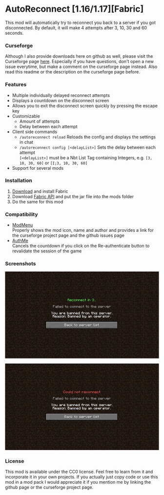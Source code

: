 # AutoReconnect [1.16/1.17][Fabric]

This mod will automatically try to reconnect you back to a server if you got disconnected.
By default, it will make 4 attempts after 3, 10, 30 and 60 seconds.

### Curseforge
Although I also provide downloads here on github as well, please visit the Curseforge page [here](https://www.curseforge.com/minecraft/mc-mods/autoreconnect).
Especially if you have questions, don't open a new issue everytime, but make a comment on the curseforge page instead.
Also read this readme or the description on the curseforge page before.

### Features

* Multiple individually delayed reconnect attempts
* Displays a countdown on the disconnect screen
* Allows you to exit the disconnect screen quickly by pressing the escape key
* Customizable
    * Amount of attempts
    * Delay between each attempt
* Client side commands
    * `/autoreconnect reload` Reloads the config and displays the settings in chat
    * `/autoreconnect config [<delayList>]` Sets the delay between each attempt<br>
    `[<delayList>]` must be a Nbt List Tag containing Integers, e.g. `[3, 10, 30, 60]` or `[I;3, 10, 30, 60]`
* Support for several mods

### Installation

1. [Download](https://fabricmc.net/use/) and install Fabric
2. Download [Fabric API](https://www.curseforge.com/minecraft/mc-mods/fabric-api) and put the jar file into the mods folder
3. Do the same for this mod

### Compatibility

* [ModMenu](https://www.curseforge.com/minecraft/mc-mods/modmenu) <br>
  Properly shows the mod icon, name and author
  and provides a link for the curseforge project page and the github issues page
* [AuthMe](https://www.curseforge.com/minecraft/mc-mods/auth-me) <br>
  Cancels the countdown if you click on the Re-authenticate button to revalidate the session of the game

### Screenshots

![countdown](src/main/resources/assets/countdown.png)

![failed](src/main/resources/assets/failed.png)

### License

This mod is available under the CC0 license.
Feel free to learn from it and incorporate it in your own projects.
If you actually just copy code or use this mod in a mod pack I would appreciate it if you mention me
by linking the github page or the curseforge project page.
